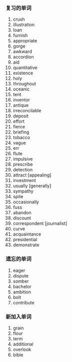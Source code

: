 ### 复习的单词

1. crush
2. illustration
3. loan
4. furnish
5. appropriate
6. gorge
7. awkward
8. accordion
9. aid
10. quantitative
11. existence
12. holy
13. throughout
14. oceanic
15. tent
16. inventor
17. antique
18. irreconcilable
19. deposit
20. effort
21. fierce
22. briefing
23. tobacco
24. vague
25. err
26. flute
27. impulsive
28. prescribe
29. detection
30. attract [appealing]
31. investment
32. usually [generally]
33. sympathy
34. spite
35. occasionally
36. fuss
37. abandon
38. discount
39. correspondent [journalist]
40. curve
41. acquaintance
42. presidential
43. demonstrate



### 遗忘的单词

1. eager
2. dispute
3. somber
4. bachelor
5. ambition
6. bolt
7. contribute





### 新加入单词

1. grain
2. flour
3. term
4. additional
5. overlook
6. bible